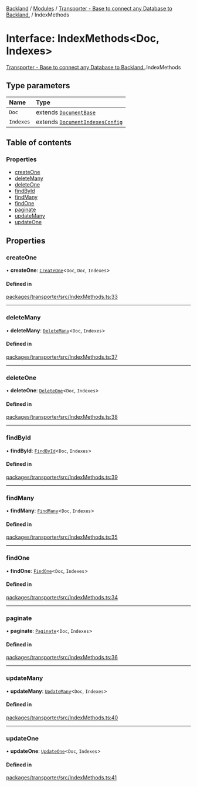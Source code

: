 [Backland](../README.md) / [Modules](../modules.md) / [Transporter - Base to connect any Database to Backland.](../modules/Transporter___Base_to_connect_any_Database_to_Backland_.md) / IndexMethods

# Interface: IndexMethods<Doc, Indexes\>

[Transporter - Base to connect any Database to Backland.](../modules/Transporter___Base_to_connect_any_Database_to_Backland_.md).IndexMethods

## Type parameters

| Name | Type |
| :------ | :------ |
| `Doc` | extends [`DocumentBase`](../modules/Transporter___Base_to_connect_any_Database_to_Backland_.md#documentbase) |
| `Indexes` | extends [`DocumentIndexesConfig`](Transporter___Base_to_connect_any_Database_to_Backland_.DocumentIndexesConfig.md) |

## Table of contents

### Properties

- [createOne](Transporter___Base_to_connect_any_Database_to_Backland_.IndexMethods.md#createone)
- [deleteMany](Transporter___Base_to_connect_any_Database_to_Backland_.IndexMethods.md#deletemany)
- [deleteOne](Transporter___Base_to_connect_any_Database_to_Backland_.IndexMethods.md#deleteone)
- [findById](Transporter___Base_to_connect_any_Database_to_Backland_.IndexMethods.md#findbyid)
- [findMany](Transporter___Base_to_connect_any_Database_to_Backland_.IndexMethods.md#findmany)
- [findOne](Transporter___Base_to_connect_any_Database_to_Backland_.IndexMethods.md#findone)
- [paginate](Transporter___Base_to_connect_any_Database_to_Backland_.IndexMethods.md#paginate)
- [updateMany](Transporter___Base_to_connect_any_Database_to_Backland_.IndexMethods.md#updatemany)
- [updateOne](Transporter___Base_to_connect_any_Database_to_Backland_.IndexMethods.md#updateone)

## Properties

### createOne

• **createOne**: [`CreateOne`](Transporter___Base_to_connect_any_Database_to_Backland_.CreateOne.md)<`Doc`, `Doc`, `Indexes`\>

#### Defined in

[packages/transporter/src/IndexMethods.ts:33](https://github.com/antoniopresto/darch/blob/c5cd1c8/packages/transporter/src/IndexMethods.ts#L33)

___

### deleteMany

• **deleteMany**: [`DeleteMany`](Transporter___Base_to_connect_any_Database_to_Backland_.DeleteMany.md)<`Doc`, `Indexes`\>

#### Defined in

[packages/transporter/src/IndexMethods.ts:37](https://github.com/antoniopresto/darch/blob/c5cd1c8/packages/transporter/src/IndexMethods.ts#L37)

___

### deleteOne

• **deleteOne**: [`DeleteOne`](Transporter___Base_to_connect_any_Database_to_Backland_.DeleteOne.md)<`Doc`, `Indexes`\>

#### Defined in

[packages/transporter/src/IndexMethods.ts:38](https://github.com/antoniopresto/darch/blob/c5cd1c8/packages/transporter/src/IndexMethods.ts#L38)

___

### findById

• **findById**: [`FindById`](Transporter___Base_to_connect_any_Database_to_Backland_.FindById.md)<`Doc`, `Indexes`\>

#### Defined in

[packages/transporter/src/IndexMethods.ts:39](https://github.com/antoniopresto/darch/blob/c5cd1c8/packages/transporter/src/IndexMethods.ts#L39)

___

### findMany

• **findMany**: [`FindMany`](Transporter___Base_to_connect_any_Database_to_Backland_.FindMany.md)<`Doc`, `Indexes`\>

#### Defined in

[packages/transporter/src/IndexMethods.ts:35](https://github.com/antoniopresto/darch/blob/c5cd1c8/packages/transporter/src/IndexMethods.ts#L35)

___

### findOne

• **findOne**: [`FindOne`](Transporter___Base_to_connect_any_Database_to_Backland_.FindOne.md)<`Doc`, `Indexes`\>

#### Defined in

[packages/transporter/src/IndexMethods.ts:34](https://github.com/antoniopresto/darch/blob/c5cd1c8/packages/transporter/src/IndexMethods.ts#L34)

___

### paginate

• **paginate**: [`Paginate`](Transporter___Base_to_connect_any_Database_to_Backland_.Paginate.md)<`Doc`, `Indexes`\>

#### Defined in

[packages/transporter/src/IndexMethods.ts:36](https://github.com/antoniopresto/darch/blob/c5cd1c8/packages/transporter/src/IndexMethods.ts#L36)

___

### updateMany

• **updateMany**: [`UpdateMany`](Transporter___Base_to_connect_any_Database_to_Backland_.UpdateMany.md)<`Doc`, `Indexes`\>

#### Defined in

[packages/transporter/src/IndexMethods.ts:40](https://github.com/antoniopresto/darch/blob/c5cd1c8/packages/transporter/src/IndexMethods.ts#L40)

___

### updateOne

• **updateOne**: [`UpdateOne`](Transporter___Base_to_connect_any_Database_to_Backland_.UpdateOne.md)<`Doc`, `Indexes`\>

#### Defined in

[packages/transporter/src/IndexMethods.ts:41](https://github.com/antoniopresto/darch/blob/c5cd1c8/packages/transporter/src/IndexMethods.ts#L41)
